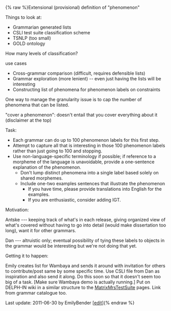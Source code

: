 {% raw %}Extensional (provisional) definition of "phenomenon"

Things to look at:

- Grammarian generated lists
- CSLI test suite classification scheme
- TSNLP (too small)
- GOLD ontology

How many levels of classification?

use cases

- Cross-grammar comparison (difficult, requires defensible lists)
- Grammar exploration (more lenient) -- even just having the lists
will be interesting
- Constructing list of phenomena for phenomenon labels on constraints

One way to manage the granularity issue is to cap the number of
phenomena that can be listed.

"cover a phenomenon": doesn't entail that you cover everything about it
(disclaimer at the top)

Task:

- Each grammar can do up to 100 phenomenon labels for this first step.
- Attempt to capture all that is interesting in those 100 phenomenon
labels rather than just going to 100 and stopping.
- Use non-language-specific terminology if possible; if reference to a
morpheme of the language is unavoidable, provide a one-sentence
explanation of the phenomenon.
  - Don't lump distinct phenomena into a single label based solely
on shared morphemes.
  - Include one-two examples sentences that illustrate the
phenomenon
    - If you have time, please provide translations into English
for the examples.
    - If you are enthusiastic, consider adding IGT.

Motivation:

Antske --- keeping track of what's in each release, giving organized
view of what's covered without having to go into detail (would make
dissertation too long), want it for other grammars.

Dan --- altruistic only; eventual possibility of tying these labels to
objects in the grammar would be interesting but we're not doing that
yet.

Getting it to happen:

Emily creates list for Wambaya and sends it around with invitation for
others to contribute/post same by some specific time. Use CSLI file from
Dan as inspiration and also send it along. Do this soon so that it
doesn't seem too big of a task. \[Make sure Wambaya demo is actually
running.\] Put on DELPH-IN wiki in a similar structure to the
[MatrixMrsTestSuite](https://delph-in.github.io/docs/grammars/MatrixMrsTestSuite) pages. Link from grammar
catalogue too.

Last update: 2011-06-30 by EmilyBender [[edit](https://github.com/delph-in/docs/wiki/SuquamishPhenomenaCatalogue/_edit)]{% endraw %}